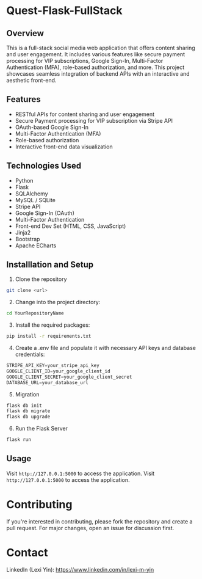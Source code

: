 # Quest-Flask-FullStack

## Overview

This is a full-stack social media web application that offers content sharing and user engagement. It includes various features like secure payment processing for VIP subscriptions, Google Sign-In, Multi-Factor Authentication (MFA), role-based authorization, and more. This project showcases seamless integration of backend APIs with an interactive and aesthetic front-end.

## Features
- RESTful APIs for content sharing and user engagement
- Secure Payment processing for VIP subscription via Stripe API
- OAuth-based Google Sign-In
- Multi-Factor Authentication (MFA)
- Role-based authorization
- Interactive front-end data visualization

## Technologies Used
* Python
* Flask
* SQLAlchemy
* MySQL / SQLite
* Stripe API
* Google Sign-In (OAuth)
* Multi-Factor Authentication
* Front-end Dev Set (HTML, CSS, JavaScript)
* Jinja2
* Bootstrap
* Apache ECharts

## Installlation and Setup

1. Clone the repository
```bash
git clone <url>
```

2. Change into the project directory:
```bash
cd YourRepositoryName
```

3. Install the required packages:
```bash
pip install -r requirements.txt
```

4. Create a .env file and populate it with necessary API keys and database credentials:
```python
STRIPE_API_KEY=your_stripe_api_key
GOOGLE_CLIENT_ID=your_google_client_id
GOOGLE_CLIENT_SECRET=your_google_client_secret
DATABASE_URL=your_database_url
```

5. Migration
```bash
flask db init
flask db migrate
flask db upgrade
```

6. Run the Flask Server

```python
flask run
```

## Usage
Visit `http://127.0.0.1:5000` to access the application. 
Visit `http://127.0.0.1:5000` to access the application. 

# Contributing 
If you're interested in contributing, please fork the repository and create a pull request. For major changes, open an issue for discussion first.

# Contact
LinkedIn (Lexi Yin): https://www.linkedin.com/in/lexi-m-yin

